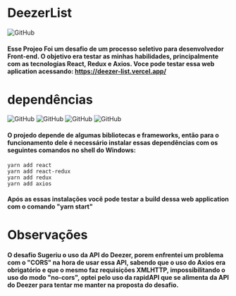 # DeezerList

![GitHub](https://img.shields.io/github/license/vimigueloli/DeezerList?color=brigthgreen&style=plastic) <br/>

#### Esse Projeo Foi um desafio de um processo seletivo para desenvolvedor Front-end. O objetivo era testar as minhas habilidades, principalmente com as tecnologias React, Redux e Axios. Voce pode testar essa web aplication acessando: https://deezer-list.vercel.app/

# dependências

![GitHub](https://img.shields.io/badge/dependências-react-4e8dec?style=plastic)
![GitHub](https://img.shields.io/badge/react_redux-4e8dec?style=plastic)
![GitHub](https://img.shields.io/badge/-redux-4e8dec?style=plastic)
![GitHub](https://img.shields.io/badge/-axios-4e8dec?style=plastic)
<br/>

#### O projedo depende de algumas bibliotecas e frameworks, então para o funcionamento dele é necessário instalar essas dependências com os seguintes comandos no shell do Windows:

```
yarn add react
yarn add react-redux
yarn add redux
yarn add axios
```

#### Após as essas instalações você pode testar a build dessa web application com o comando "yarn start"

# Observações

#### O desafio Sugeriu o uso da API do Deezer, porem enfrentei um problema com o "CORS" na hora de usar essa API, sabendo que o uso do Axios era obrigatório e que o mesmo faz requisições XMLHTTP, impossibilitando o uso do modo "no-cors", optei pelo uso da rapidAPI que se alimenta da API do Deezer para tentar me manter na proposta do desafio.
